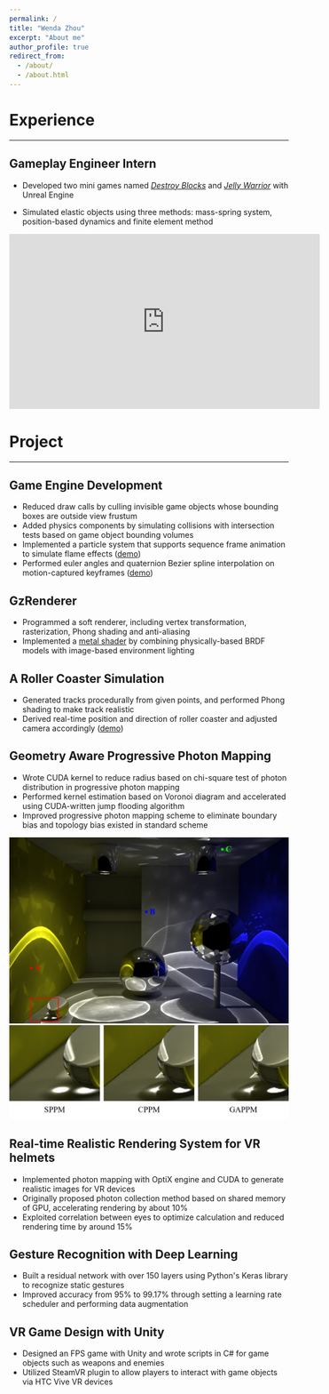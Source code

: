 ```yaml
---
permalink: /
title: "Wenda Zhou"
excerpt: "About me"
author_profile: true
redirect_from: 
  - /about/
  - /about.html
---
```


# Experience

---

## Gameplay Engineer Intern

- Developed two mini games named [*Destroy Blocks*](https://drive.google.com/file/d/1p-Irq4oTw_zVFyyB4XbyJB7pNv7R-LcW/view?usp=sharing) and [*Jelly Warrior*](https://youtu.be/75RZiVnQTMs?si=43WYhWSJryIFql4n) with Unreal Engine

- Simulated elastic objects using three methods: mass-spring system, position-based dynamics and finite element method

<iframe width="560" height="315" src="https://youtu.be/75RZiVnQTMs?si=43WYhWSJryIFql4n" title="YouTube video player" frameborder="0" allow="accelerometer; autoplay; clipboard-write; encrypted-media; gyroscope; picture-in-picture" allowfullscreen></iframe>

# Project

---

## Game Engine Development

- Reduced draw calls by culling invisible game objects whose bounding boxes are outside view frustum
- Added physics components by simulating collisions with intersection tests based on game object bounding volumes
- Implemented a particle system that supports sequence frame animation to simulate flame effects ([demo](https://drive.google.com/file/d/1wKoV40oviNj0bW6BNq1i-rOeytk9_q_I/view?usp=sharing))
- Performed euler angles and quaternion Bezier spline interpolation on motion-captured keyframes ([demo](https://drive.google.com/file/d/1_ymHlso5JFII_XviUKM6LPGwG7EUYZHJ/view?usp=sharing))

## GzRenderer

- Programmed a soft renderer, including vertex transformation, rasterization, Phong shading and anti-aliasing
- Implemented a [metal shader](https://drive.google.com/file/d/1SFvnUmWjcF4UZqRzPTeaLTfTPFFlSwBe/view?usp=sharing) by combining physically-based BRDF models with image-based environment lighting

## A Roller Coaster Simulation

- Generated tracks procedurally from given points, and performed Phong shading to make track realistic
- Derived real-time position and direction of roller coaster and adjusted camera accordingly ([demo](https://drive.google.com/file/d/1tqbrImyZLrQsJpeCHQ9YSH3eqp98QVeE/view?usp=sharing))

## Geometry Aware Progressive Photon Mapping

- Wrote CUDA kernel to reduce radius based on chi-square test of photon distribution in progressive photon mapping
- Performed kernel estimation based on Voronoi diagram and accelerated using CUDA-written jump flooding algorithm
- Improved progressive photon mapping scheme to eliminate boundary bias and topology bias existed in standard scheme

<center><img src="images/box.png" width="800"></center>

<center><img src="images/boxDetail.png" width="800"></center>

## Real-time Realistic Rendering System for VR helmets

- Implemented photon mapping with OptiX engine and CUDA to generate realistic images for VR devices
- Originally proposed photon collection method based on shared memory of GPU, accelerating rendering by about 10%
- Exploited correlation between eyes to optimize calculation and reduced rendering time by around 15%

## Gesture Recognition with Deep Learning

- Built a residual network with over 150 layers using Python's Keras library to recognize static gestures
- Improved accuracy from 95% to 99.17% through setting a learning rate scheduler and performing data augmentation

## VR Game Design with Unity

- Designed an FPS game with Unity and wrote scripts in C# for game objects such as weapons and enemies
- Utilized SteamVR plugin to allow players to interact with game objects via HTC Vive VR devices
